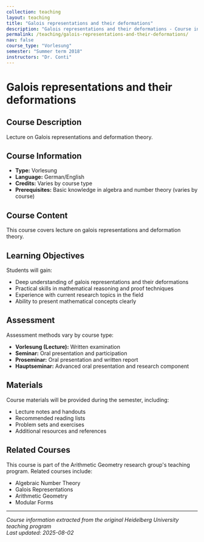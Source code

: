 ```yaml
---
collection: teaching
layout: teaching
title: "Galois representations and their deformations"
description: "Galois representations and their deformations - Course information and materials."
permalink: /teaching/galois-representations-and-their-deformations/
nav: false
course_type: "Vorlesung"
semester: "Summer term 2018"
instructors: "Dr. Conti"
---
```


# Galois representations and their deformations

## Course Description 

Lecture on Galois representations and deformation theory.

## Course Information 

- **Type:** Vorlesung
- **Language:** German/English
- **Credits:** Varies by course type
- **Prerequisites:** Basic knowledge in algebra and number theory (varies by course)

## Course Content 

This course covers lecture on galois representations and deformation theory.

## Learning Objectives 

Students will gain:
- Deep understanding of galois representations and their deformations
- Practical skills in mathematical reasoning and proof techniques
- Experience with current research topics in the field
- Ability to present mathematical concepts clearly

## Assessment 

Assessment methods vary by course type:
- **Vorlesung (Lecture):** Written examination
- **Seminar:** Oral presentation and participation
- **Proseminar:** Oral presentation and written report
- **Hauptseminar:** Advanced oral presentation and research component

## Materials 

Course materials will be provided during the semester, including:
- Lecture notes and handouts
- Recommended reading lists
- Problem sets and exercises
- Additional resources and references

## Related Courses 

This course is part of the Arithmetic Geometry research group's teaching program. Related courses include:
- Algebraic Number Theory
- Galois Representations
- Arithmetic Geometry
- Modular Forms

---

*Course information extracted from the original Heidelberg University teaching program*  
*Last updated: 2025-08-02*